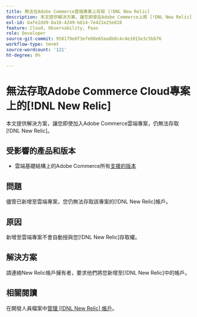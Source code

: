 ```yaml
---
title: 無法在Adobe Commerce雲端專案上存取 [!DNL New Relic]
description: 本文提供解決方案，讓您即使在Adobe Commerce上將 [!DNL New Relic] 新增至雲端專案，仍無法存取。
exl-id: bafe2dd9-8a16-4249-b814-7e421e25e828
feature: Cloud, Observability, Paas
role: Developer
source-git-commit: 958179e0f3efe08e65ea8b0c4c4e1015e3c5bb76
workflow-type: tm+mt
source-wordcount: '121'
ht-degree: 0%

---
```


# 無法存取Adobe Commerce Cloud專案上的[!DNL New Relic]

本文提供解決方案，讓您即使加入Adobe Commerce雲端專案，仍無法存取[!DNL New Relic]。

## 受影響的產品和版本

* 雲端基礎結構上的Adobe Commerce所有[支援的版本](https://www.adobe.com/content/dam/cc/en/legal/terms/enterprise/pdfs/Adobe-Commerce-Software-Lifecycle-Policy.pdf)

## 問題

儘管已新增至雲端專案，您仍無法存取該專案的[!DNL New Relic]帳戶。

## 原因

新增至雲端專案不會自動授與您[!DNL New Relic]存取權。

## 解決方案

請連絡New Relic帳戶擁有者，要求他們將您新增至[!DNL New Relic]中的帳戶。

## 相關閱讀

在開發人員檔案中[管理 [!DNL New Relic] 帳戶](https://devdocs.magento.com/cloud/project/new-relic.html#manage-new-relic-account)。
